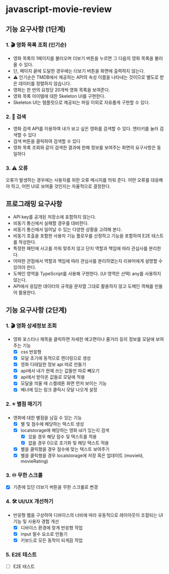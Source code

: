 # javascript-movie-review

## 기능 요구사항 (1단계)

### 1. 🎬 영화 목록 조회 (인기순)

- 영화 목록의 1페이지를 불러오며 더보기 버튼을 누르면 그 다음의 영화 목록을 불러 올 수 있다.
- 단, 페이지 끝에 도달한 경우에는 더보기 버튼을 화면에 출력하지 않는다.
- ⚠️ 인기순은 TMDB에서 제공하는 API의 속성 이름을 나타내는 것이므로 별도로 받은 데이터를 정렬하지 않습니다.
- 영화는 한 번의 요청당 20개씩 영화 목록을 보여준다.
- 영화 목록 아이템에 대한 Skeleton UI를 구현한다.
- Skeleton UI는 템플릿으로 제공되는 파일 이외로 자유롭게 구현할 수 있다.

### 2. 🔎 검색

- 영화 검색 API를 이용하여 내가 보고 싶은 영화를 검색할 수 있다.
  엔터키를 눌러 검색할 수 있다
- 검색 버튼을 클릭하여 검색할 수 있다
- 영화 목록 조회와 같이 검색한 결과에 한해 정보를 보여주는 화면의 요구사항은 동일하다

### 3. ⚠️ 오류

오류가 발생하는 경우에는 사용자를 위한 오류 메시지를 띄워 준다.
어떤 오류를 대응해야 하고, 어떤 UI로 보여줄 것인지는 자율적으로 결정한다.

## 프로그래밍 요구사항

- API key를 공개된 저장소에 포함하지 않는다.
- 비동기 통신에서 실패할 경우를 대비한다.
- 비동기 통신에서 일어날 수 있는 다양한 상황을 고려해 본다.
- 비동기 호출을 포함한 사용자 기능 플로우를 선정하고 기능을 포함하여 E2E 테스트를 작성한다.
- 특정한 패턴에 사고를 끼워 맞추지 않고 단지 역할과 책임에 따라 관심사를 분리한다.
- 어떠한 관점에서 역할과 책임에 따라 관심사를 분리하였는지 리뷰어에게 설명할 수 있어야 한다.
- 도메인 영역을 TypeScript를 사용해 구현한다. (UI 영역은 선택)
  any를 사용하지 않는다.
- API에서 응답한 데이터의 규격을 문자열 그대로 활용하지 않고 도메인 객체를 만들어 활용한다.

## 기능 요구사항 (2단계)

### 1. 🎬 영화 상세정보 조회

- 영화 포스터나 제목을 클릭하면 자세한 예고편이나 줄거리 등의 정보를 모달에 보여주는 기능
  - [x] css 반응형
  - [x] 모달 초기에 동적으로 렌더링으로 생성
  - [x] 영화 디테일한 정보 api 따로 만들기
  - [x] api에서 내가 현재 쓰는 값들만 따로 빼오기
  - [x] api에서 받아온 값들로 모달에 적용
  - [x] 모달을 띄울 때 스켈레톤 화면 먼저 보이는 기능
  - [x] 배너에 있는 링크 클릭시 모달 나오게 설정

### 2. ⭐️ 별점 매기기

- 영화에 대한 별점을 남길 수 있는 기능
  - [x] 별 및 점수에 해당하는 텍스트 생성
  - [x] localstorage에 해당하는 영화 id가 있는지 검색
    - [x] 있을 경우 해당 점수 및 텍스트를 적용
    - [x] 없을 경우 0으로 초기화 및 해당 텍스트 적용
  - [x] 별을 클릭했을 경우 점수에 맞는 텍스트 보여주기
  - [x] 별을 클릭했을 경우 localstorage에 저장 혹은 업데이트 (movieId, movieRating)

### 3. ♾️ 무한 스크롤

- [x] 기존에 있던 더보기 버튼을 무한 스크롤로 변경

### 4. 🛠️ UI/UX 개선하기

- 반응형 웹을 구상하여 디바이스의 너비에 따라 유동적으로 레이아웃이 조절되는 UI 기능 및 사용자 경험 개선
  - [x] 디바이스 환경에 맞게 반응형 작업
  - [x] input 필수 요소로 만들기
  - [x] 키보드로 모든 동작이 되게끔 작업

### 5. E2E 테스트

- [ ] E2E 테스트
